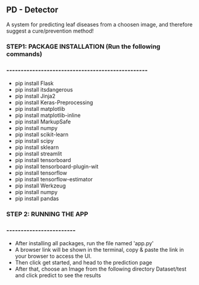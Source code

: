 ## PD - Detector
A system for predicting leaf diseases from a choosen image, and therefore suggest a cure/prevention method!

### STEP1: PACKAGE INSTALLATION (Run the following commands)
### -------------------------------------------------
- pip install Flask
- pip install itsdangerous
- pip install Jinja2
- pip install Keras-Preprocessing
- pip install matplotlib
- pip install matplotlib-inline
- pip install MarkupSafe
- pip install numpy
- pip install scikit-learn
- pip install scipy
- pip install sklearn
- pip install streamlit
- pip install tensorboard
- pip install tensorboard-plugin-wit
- pip install tensorflow
- pip install tensorflow-estimator
- pip install Werkzeug
- pip install numpy
- pip install pandas

### STEP 2: RUNNING THE APP
### ------------------------
- After installing all packages, run the file named 'app.py'
- A browser link will be shown in the terminal, copy & paste the link in your browser to access the UI.
- Then click get started, and head to the prediction page
- After that, choose an Image from the following directory Dataset/test and click predict to see the results